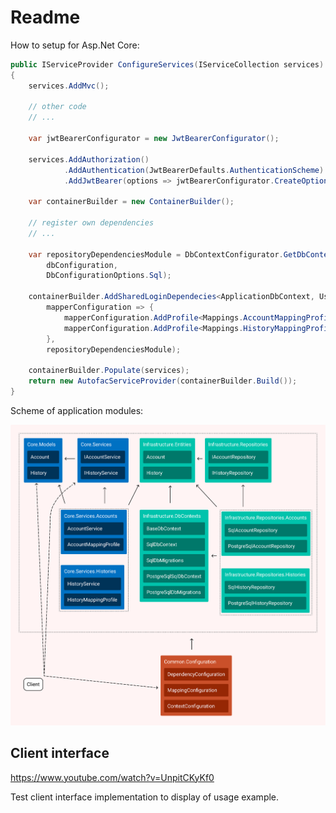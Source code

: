 # Readme

How to setup for Asp.Net Core:

```csharp
public IServiceProvider ConfigureServices(IServiceCollection services)
{
    services.AddMvc();
    
    // other code
    // ...
    
    var jwtBearerConfigurator = new JwtBearerConfigurator();

    services.AddAuthorization()
            .AddAuthentication(JwtBearerDefaults.AuthenticationScheme)
            .AddJwtBearer(options => jwtBearerConfigurator.CreateOptions(options));
        
    var containerBuilder = new ContainerBuilder();
    
    // register own dependencies
    // ...
    
    var repositoryDependenciesModule = DbContextConfigurator.GetDbContextDependencies(
        dbConfiguration, 
        DbConfigurationOptions.Sql);
        
    containerBuilder.AddSharedLoginDependecies<ApplicationDbContext, User, Role, string>(
        mapperConfiguration => {
            mapperConfiguration.AddProfile<Mappings.AccountMappingProfile>();
            mapperConfiguration.AddProfile<Mappings.HistoryMappingProfile>();
        },
        repositoryDependenciesModule);
        
    containerBuilder.Populate(services);
    return new AutofacServiceProvider(containerBuilder.Build());
}
```

Scheme of application modules:

![module scheme](./Images/Scheme.png)


## Client interface 
https://www.youtube.com/watch?v=UnpitCKyKf0

Test client interface implementation to display of usage example.
